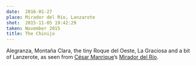 ```yaml
---
date:  2016-01-27
place: Mirador del Río, Lanzarote
shot:  2015-11-05 19:42:29
taken: November 2015
title: The Chinijo
---
```


Alegranza, Montaña Clara, the tiny Roque del Oeste, La Graciosa and a bit of Lanzerote, as seen from [César Manrique](https://en.wikipedia.org/wiki/C%C3%A9sar_Manrique)’s [Mirador del Río](https://en.wikipedia.org/wiki/Mirador_del_R%C3%ADo).

